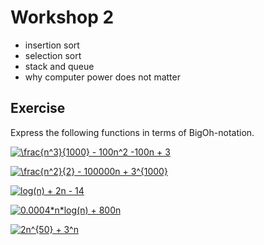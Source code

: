 # Workshop 2

- insertion sort
- selection sort
- stack and queue
- why computer power does not matter


## Exercise
Express the following functions in terms of BigOh-notation.     

<a href="http://www.codecogs.com/eqnedit.php?latex=\frac{n^3}{1000}&space;-&space;100n^2&space;-100n&space;&plus;&space;3" target="_blank"><img src="http://latex.codecogs.com/gif.latex?\frac{n^3}{1000}&space;-&space;100n^2&space;-100n&space;&plus;&space;3" title="\frac{n^3}{1000} - 100n^2 -100n + 3" /></a>

<a href="http://www.codecogs.com/eqnedit.php?latex=\frac{n^2}{2}&space;-&space;100000n&space;&plus;&space;3^{1000}" target="_blank"><img src="http://latex.codecogs.com/gif.latex?\frac{n^2}{2}&space;-&space;100000n&space;&plus;&space;3^{1000}" title="\frac{n^2}{2} - 100000n + 3^{1000}" /></a>


<a href="http://www.codecogs.com/eqnedit.php?latex=log(n)&space;&plus;&space;2n&space;-&space;14" target="_blank"><img src="http://latex.codecogs.com/gif.latex?log(n)&space;&plus;&space;2n&space;-&space;14" title="log(n) + 2n - 14" /></a>

<a href="http://www.codecogs.com/eqnedit.php?latex=0.0004*n*log(n)&space;&plus;&space;800n" target="_blank"><img src="http://latex.codecogs.com/gif.latex?0.0004*n*log(n)&space;&plus;&space;800n" title="0.0004*n*log(n) + 800n" /></a>

<a href="http://www.codecogs.com/eqnedit.php?latex=2n^{50}&space;&plus;&space;3^n" target="_blank"><img src="http://latex.codecogs.com/gif.latex?2n^{50}&space;&plus;&space;3^n" title="2n^{50} + 3^n" /></a>



